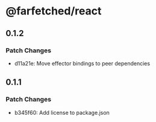 # @farfetched/react

## 0.1.2

### Patch Changes

- d11a21e: Move effector bindings to peer dependencies

## 0.1.1

### Patch Changes

- b345f60: Add license to package.json
